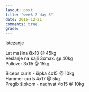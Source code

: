 ```yaml
---
layout: post
title: "week 2 day 3"
date: 2016-12-21
comments: true
grade:
---
```


Istezanje

Lat mašina 8x10 @ 45kg  
Veslanje na sajli 3xmax. @ 40kg  
Pullover 3x15 @ 15kg  

Biceps curls - šipka 4x15 @ 10kg  
Hammer curls 4x17 @ 5kg  
Pregib šipkom - nadhvat 4x15 @ 10kg  
